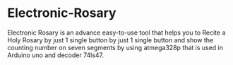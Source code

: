 # Electronic-Rosary
Electronic Rosary is an advance easy-to-use tool that helps you to Recite a Holy Rosary by just 1 single button by just 1 single button and show the counting number on seven segments by using atmega328p that is used in Arduino uno and decoder 74ls47.
